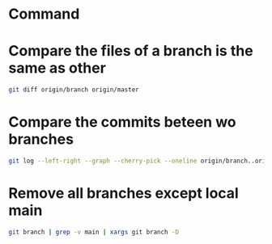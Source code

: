 # Command

# Compare the files of a branch is the same as other
```bash
git diff origin/branch origin/master
```

# Compare the commits beteen wo branches
```bash
git log --left-right --graph --cherry-pick --oneline origin/branch..origin/master
```
# Remove all branches except local main
```bash
git branch | grep -v main | xargs git branch -D 
```